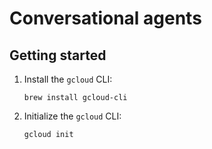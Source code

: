 # Conversational agents

## Getting started

1. Install the `gcloud` CLI:
    ```
    brew install gcloud-cli
    ```

2. Initialize the `gcloud` CLI:
    ```
    gcloud init
    ```